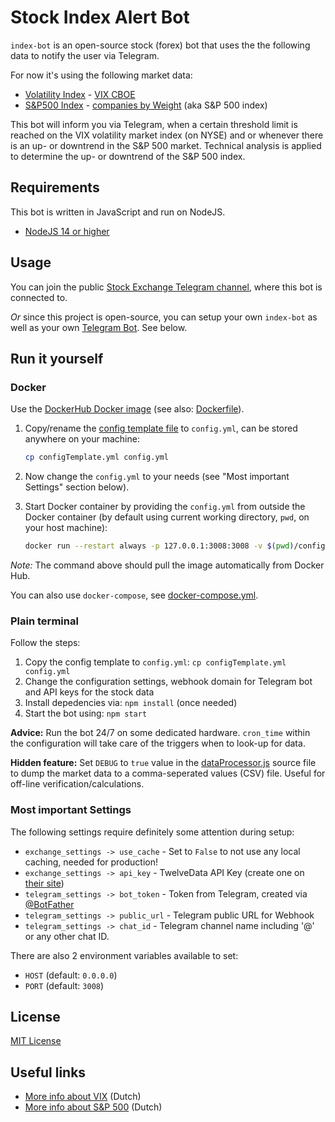 # Stock Index Alert Bot

`index-bot` is an open-source stock (forex) bot that uses the the following data to notify the user via Telegram.

For now it's using the following market data:

* [Volatility Index](https://www.tradingview.com/chart?symbol=TVC%3AVIX) - [VIX CBOE](http://www.cboe.com/products/vix-index-volatility/volatility-indexes)
* [S&P500 Index](https://www.tradingview.com/chart?symbol=SP%3ASPX) - [companies by Weight](https://www.slickcharts.com/sp500) (aka S&P 500 index)

This bot will inform you via Telegram, when a certain threshold limit is reached on the VIX volatility market index (on NYSE)
and or whenever there is an up- or downtrend in the S&P 500 market. Technical analysis is applied to determine the up- or downtrend of the S&P 500 index.

## Requirements

This bot is written in JavaScript and run on NodeJS.

* [NodeJS 14 or higher](https://nodejs.org/en/download/)

## Usage

You can join the public [Stock Exchange Telegram channel](https://t.me/stock_exchange_updates), where this bot is connected to.

*Or* since this project is open-source, you can setup your own `index-bot` as well as your own [Telegram Bot](https://core.telegram.org/bots). See below.

## Run it yourself

### Docker

Use the [DockerHub Docker image](https://hub.docker.com/repository/docker/danger89/index-bot) (see also: [Dockerfile](Dockerfile)).

1. Copy/rename the [config template file](configTemplate.yml) to `config.yml`, can be stored anywhere on your machine:

    ```sh
    cp configTemplate.yml config.yml
    ```

2. Now change the `config.yml` to your needs (see "Most important Settings" section below).
3. Start Docker container by providing the `config.yml` from outside the Docker container (by default using current working directory, `pwd`, on your host machine):

    ```sh
    docker run --restart always -p 127.0.0.1:3008:3008 -v $(pwd)/config.yml:/app/config.yml -d danger89/index-bot
    ```

*Note:* The command above should pull the image automatically from Docker Hub.

You can also use `docker-compose`, see [docker-compose.yml](docker-compose.yml).

### Plain terminal

Follow the steps:

1. Copy the config template to `config.yml`: `cp configTemplate.yml config.yml`
2. Change the configuration settings, webhook domain for Telegram bot and API keys for the stock data
3. Install depedencies via: `npm install` (once needed)
4. Start the bot using: `npm start`

**Advice:** Run the bot 24/7 on some dedicated hardware. `cron_time` within the configuration will take care of the triggers when to look-up for data.

**Hidden feature:** Set `DEBUG` to `true` value in the [dataProcessor.js](src/dataProcessor.js) source file to dump the market data to a comma-seperated values (CSV) file. Useful for off-line verification/calculations.

### Most important Settings

The following settings require definitely some attention during setup:

* `exchange_settings -> use_cache` - Set to `False` to not use any local caching, needed for production!
* `exchange_settings -> api_key` - TwelveData API Key (create one on [their site](https://twelvedata.com/login))
* `telegram_settings -> bot_token` - Token from Telegram, created via [@BotFather](https://telegram.me/BotFather)
* `telegram_settings -> public_url` - Telegram public URL for Webhook
* `telegram_settings -> chat_id` - Telegram channel name including '@' or any other chat ID.

There are also 2 environment variables available to set:

* `HOST` (default: `0.0.0.0`)
* `PORT` (default: `3008`)

## License

[MIT License](LICENSE)

## Useful links

* [More info about VIX](https://www.veb.net/artikel/06263/7-vragen-over-de-vix-index) (Dutch)
* [More info about S&P 500](https://www.lynx.nl/kennis/artikelen/sp-500-index-alles-populairste-speler/) (Dutch)
